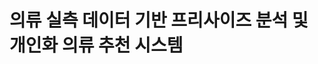 # 의류 실측 데이터 기반 프리사이즈 분석 및 개인화 의류 추천 시스템
<img scr = "{![배경사진](https://github.com/parkmy0420/ML_project/assets/131857233/201b0d68-e8f5-4a87-9c55-2f5a41e8474c)}"/>
